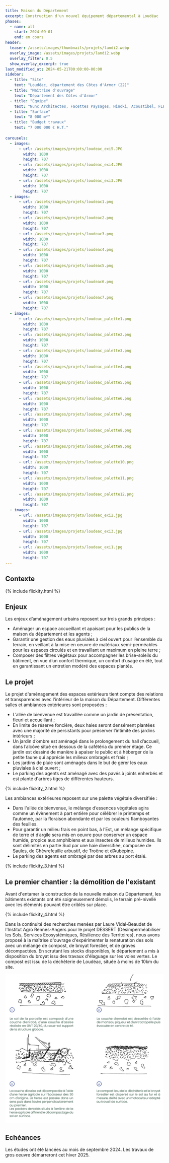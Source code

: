 ```yaml
---
title: Maison du Département
excerpt: Construction d'un nouvel équipement départemental à Loudéac
phases:
  - name: all
    start: 2024-09-01
    end: en cours
header:
  teaser: /assets/images/thumbnails/projets/landi2.webp
  overlay_image: /assets/images/projets/landi2.webp
  overlay_filter: 0.5
  show_overlay_excerpt: true
last_modified_at: 2024-05-21T00:00:00-00:00
sidebar:
  - title: "Site"
    text: "Loudéac, département des Côtes d'Armor (22)"
  - title: "Maîtrise d'ouvrage"
    text: "Département des Côtes d'Armor"
  - title: "Equipe"
    text: "Nunc Architectes, Facettes Paysages, Hinoki, Acoustibel, FLEC"
  - title: "Surface"
    text: "8 000 m²"
  - title: "Budget travaux"
    text: "7 000 000 € H.T."

carousels:
  - images:
      - url: /assets/images/projets/loudeac_exi5.JPG
        width: 1000
        height: 707
      - url: /assets/images/projets/loudeac_exi4.JPG
        width: 1000
        height: 707
      - url: /assets/images/projets/loudeac_exi3.JPG
        width: 1000
        height: 707
  - images:
      - url: /assets/images/projets/loudeac1.png
        width: 1000
        height: 707
      - url: /assets/images/projets/loudeac2.png
        width: 1000
        height: 707
      - url: /assets/images/projets/loudeac3.png
        width: 1000
        height: 707
      - url: /assets/images/projets/loudeac4.png
        width: 1000
        height: 707
      - url: /assets/images/projets/loudeac5.png
        width: 1000
        height: 707
      - url: /assets/images/projets/loudeac6.png
        width: 1000
        height: 707
      - url: /assets/images/projets/loudeac7.png
        width: 1000
        height: 707
  - images:
      - url: /assets/images/projets/loudeac_palette1.png
        width: 1000
        height: 707
      - url: /assets/images/projets/loudeac_palette2.png
        width: 1000
        height: 707
      - url: /assets/images/projets/loudeac_palette3.png
        width: 1000
        height: 707
      - url: /assets/images/projets/loudeac_palette4.png
        width: 1000
        height: 707
      - url: /assets/images/projets/loudeac_palette5.png
        width: 1000
        height: 707
      - url: /assets/images/projets/loudeac_palette6.png
        width: 1000
        height: 707
      - url: /assets/images/projets/loudeac_palette7.png
        width: 1000
        height: 707
      - url: /assets/images/projets/loudeac_palette8.png
        width: 1000
        height: 707
      - url: /assets/images/projets/loudeac_palette9.png
        width: 1000
        height: 707
      - url: /assets/images/projets/loudeac_palette10.png
        width: 1000
        height: 707
      - url: /assets/images/projets/loudeac_palette11.png
        width: 1000
        height: 707
      - url: /assets/images/projets/loudeac_palette12.png
        width: 1000
        height: 707
  - images:
      - url: /assets/images/projets/loudeac_exi2.jpg
        width: 1000
        height: 707
      - url: /assets/images/projets/loudeac_exi3.jpg
        width: 1000
        height: 707
      - url: /assets/images/projets/loudeac_exi1.jpg
        width: 1000
        height: 707
---
```

## Contexte

{% include flickity.html %}

## Enjeux

Les enjeux d’aménagement urbains reposent sur trois grands principes :
* Aménager un espace accueillant et apaisant pour les publics de la maison du département et les agents ;
* Garantir une gestion des eaux pluviales à ciel ouvert pour l’ensemble du terrain, en veillant à la mise en oeuvre de matériaux semi-perméables pour les espaces circulés et en travaillant un maximum en pleine terre ;
* Composer des filtres végétaux pour accompagner les brise-soleils du bâtiment, en vue d’un confort thermique, un confort d’usage en été, tout en garantissant un entretien modéré des espaces plantés.

## Le projet

Le projet d'aménagement des espaces extérieurs tient compte des relations et transparences avec l'intérieur de la maison du Département. 
Différentes salles et ambiances extérieures sont proposées : 
* L’allée de bienvenue est travaillée comme un jardin de présentation, fleuri et accueillant ;
* En limite de réserve foncière, deux haies seront densément plantées avec une majorité de persistants pour préserver l’intimité des jardins intérieurs ;
* Un jardin d’ombre est aménagé dans le prolongement du hall d’accueil, dans l’alcôve situé en dessous de la cafétéria du premier étage. Ce jardin est dessiné de manière à apaiser le public et à héberger de la petite faune qui apprécie les milieux ombragés et frais ;
* Les jardins de pluie sont aménagés dans le but de gérer les eaux pluviales à ciel ouvert ;
* Le parking des agents est aménagé avec des pavés à joints enherbés et est planté d'arbres tiges de différentes hauteurs.

{% include flickity_2.html %}

Les ambiances extérieures reposent sur une palette végétale diversifiée :
* Dans l'allée de bienvenue, le mélange d’essences végétales agira comme un évènement à part entière pour célébrer le printemps et l’automne, par la floraison abondante et par les couleurs flamboyantes des feuilles.
* Pour garantir un milieu frais en point bas, à l’Est, un mélange spécifique de terre et d’argile sera mis en oeuvre pour conserver un espace humide, propice aux amphibiens et aux insectes de milieux humides.
Ils sont délimités en partie Sud par une haie diversifiée, composée de Saules, de Chèvrefeuille arbustif, de Troëne et d’Aubépine.
* Le parking des agents est ombragé par des arbres au port étalé.

{% include flickity_3.html %}

## Le premier chantier : la démolition de l'existant

Avant d'entamer la construction de la nouvelle maison du Département, les bâtiments existants ont été soigneusement démolis, le terrain pré-nivellé avec les éléments pouvant être criblés sur place.

{% include flickity_4.html %}

Dans la continuité des recherches menées par Laure Vidal-Beaudet de l'Institut Agro Rennes-Angers pour le projet DESSERT (Désimperméabiliser les Sols, Services Ecosystémiques, Résilience des Territoires), nous avons proposé à la maîtrise d'ouvrage d'expérimenter la renaturation des sols avec un mélange de compost, de broyat forestier, et de graves décompactées.
En scrutant les stocks disponibles, le département a mis à disposition du broyat issu des travaux d'élaguage sur les voies vertes. Le compost est issu de la déchèterie de Loudéac, située à moins de 10km du site.

![suite de schémas représentant le processus de renaturation des sols](/assets/images/projets/loudeac_process.png)

## Echéances

Les études ont été lancées au mois de septembre 2024. Les travaux de gros oeuvre démarreront cet hiver 2025.

